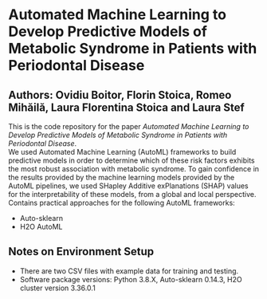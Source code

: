 # Automated Machine Learning to Develop Predictive Models of Metabolic Syndrome in Patients with Periodontal Disease
## Authors: Ovidiu Boitor, Florin Stoica, Romeo Mihăilă, Laura Florentina Stoica and Laura Stef 
This is the code repository for the paper _Automated Machine Learning to Develop Predictive Models of Metabolic Syndrome in Patients with Periodontal Disease_.  
We used Automated Machine Learning (AutoML) frameworks to build predictive models in order to determine which of these risk factors exhibits the most robust association with metabolic syndrome. 
To gain confidence in the results provided by the machine learning models provided by the AutoML pipelines, we used SHapley Additive exPlanations (SHAP) values for the interpretability of these models, from a global and local perspective.
Contains practical approaches for the following AutoML frameworks:
- Auto-sklearn 
- H2O AutoML
## Notes on Environment Setup
- There are two CSV files with example data for training and testing.
- Software package versions: Python 3.8.X, Auto-sklearn 0.14.3, H2O cluster version 3.36.0.1
